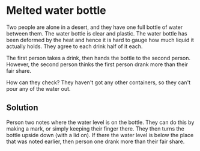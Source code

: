 # Melted water bottle

Two people are alone in a desert, and they have one full bottle of water
between them. The water bottle is clear and plastic. The water bottle has been
deformed by the heat and hence it is hard to gauge how much liquid it actually
holds. They agree to each drink half of it each.

The first person takes a drink, then hands the bottle to the second
person. However, the second person thinks the first person drank more than their
fair share.

How can they check? They haven't got any other containers, so they can't pour any
of the water out.

## Solution

Person two notes where the water level is on the bottle. They can do this by
making a mark, or simply keeping their finger there. They then turns the bottle
upside down (with a lid on). If there the water level is below the place that
was noted earlier, then person one drank more than their fair share.
